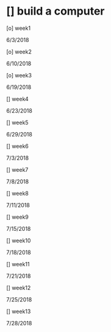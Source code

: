 # [] build a computer #

[o] week1

6/3/2018

[o] week2

6/10/2018

[o] week3

6/19/2018

[] week4

6/23/2018

[] week5

6/29/2018

[] week6

7/3/2018

[] week7

7/8/2018

[] week8

7/11/2018

[] week9

7/15/2018

[] week10

7/18/2018

[] week11

7/21/2018

[] week12

7/25/2018

[] week13

7/28/2018